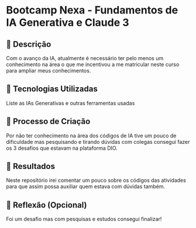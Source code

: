 # Bootcamp Nexa - Fundamentos de IA Generativa e Claude 3

## 📒 Descrição
Com o avanço da IA, atualmente é necessário ter pelo menos um conhecimento na área o que me incentivou a me matricular neste curso para ampliar meus conhecimentos.

## 🤖 Tecnologias Utilizadas
Liste as IAs Generativas e outras ferramentas usadas

## 🧐 Processo de Criação
Por não ter conhecimento na área dos códigos de IA tive um pouco de dificuldade mas pesquisando e tirando dúvidas com colegas consegui fazer os 3 desafios que estavam na plataforma DIO.

## 🚀 Resultados
Neste repositório irei comentar um pouco sobre os códigos das atividades para que assim possa auxiliar quem estava com dúvidas também.

## 💭 Reflexão (Opcional)
Foi um desafio mas com pesquisas e estudos consegui finalizar!
